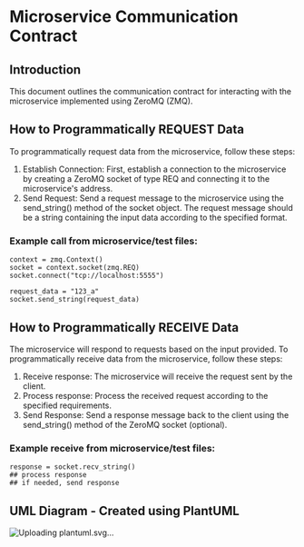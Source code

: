 # Microservice Communication Contract
## Introduction
This document outlines the communication contract for interacting with the microservice implemented using ZeroMQ (ZMQ).

## How to Programmatically REQUEST Data
To programmatically request data from the microservice, follow these steps:
  1. Establish Connection: First, establish a connection to the microservice by creating a ZeroMQ socket of type REQ and connecting it to the microservice's address.
  2. Send Request: Send a request message to the microservice using the send_string() method of the socket object. The request message should be a string containing the input data according to the specified format.

### Example call from microservice/test files:
```
context = zmq.Context()
socket = context.socket(zmq.REQ)
socket.connect("tcp://localhost:5555")

request_data = "123_a"
socket.send_string(request_data)
```

## How to Programmatically RECEIVE Data
The microservice will respond to requests based on the input provided. To programmatically receive data from the microservice, follow these steps:
  1. Receive response: The microservice will receive the request sent by the client.
  2. Process response: Process the received request according to the specified requirements.
  3. Send Response: Send a response message back to the client using the send_string() method of the ZeroMQ socket (optional).

### Example receive from microservice/test files:
```
response = socket.recv_string()
## process response
## if needed, send response
```

## UML Diagram - Created using PlantUML

![Uploading plantuml.svg…]()
